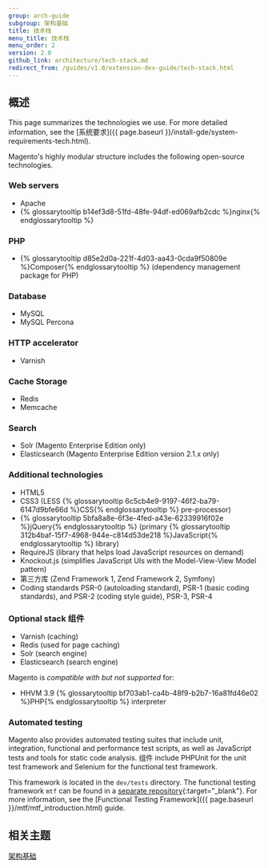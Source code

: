 ```yaml
---
group: arch-guide
subgroup: 架构基础
title: 技术栈
menu_title: 技术栈
menu_order: 2
version: 2.0
github_link: architecture/tech-stack.md
redirect_from: /guides/v1.0/extension-dev-guide/tech-stack.html
---
```


## 概述

This page summarizes the technologies we use. For more detailed information, see the [系统要求]({{ page.baseurl }}/install-gde/system-requirements-tech.html).

Magento's highly modular structure includes the following open-source technologies.

### Web servers

*	Apache
*	{% glossarytooltip b14ef3d8-51fd-48fe-94df-ed069afb2cdc %}nginx{% endglossarytooltip %}

### PHP

*	{% glossarytooltip d85e2d0a-221f-4d03-aa43-0cda9f50809e %}Composer{% endglossarytooltip %} (dependency management package for PHP)

### Database

*	MySQL
*	MySQL Percona

### HTTP accelerator

*	Varnish

### Cache Storage

*	Redis
*	Memcache

### Search

* Solr (Magento Enterprise Edition only)
* Elasticsearch (Magento Enterprise Edition version 2.1.x only)

### Additional technologies

*	HTML5
*	CSS3 (LESS {% glossarytooltip 6c5cb4e9-9197-46f2-ba79-6147d9bfe66d %}CSS{% endglossarytooltip %} pre-processor)
*	{% glossarytooltip 5bfa8a8e-6f3e-4fed-a43e-62339916f02e %}jQuery{% endglossarytooltip %} (primary {% glossarytooltip 312b4baf-15f7-4968-944e-c814d53de218 %}JavaScript{% endglossarytooltip %} library)
*	RequireJS (library that helps load JavaScript resources on demand)
*	Knockout.js (simplifies JavaScript UIs with the Model-View-View Model pattern)
*	第三方库 (Zend Framework 1, Zend Framework 2, Symfony)
*	Coding standards PSR-0 (autoloading standard), PSR-1 (basic coding standards), and PSR-2 (coding style guide), PSR-3, PSR-4

### Optional stack 组件

*	Varnish (caching)
*	Redis (used for page caching)
*	Solr (search engine)
*	Elasticsearch (search engine)

Magento is *compatible with but not supported* for:

*	HHVM 3.9 {% glossarytooltip bf703ab1-ca4b-48f9-b2b7-16a81fd46e02 %}PHP{% endglossarytooltip %} interpreter

### Automated testing

Magento also provides automated testing suites that include unit, integration, functional and performance test scripts, as well as JavaScript tests and tools for static code analysis. 组件 include PHPUnit for the unit test framework and Selenium for the functional test framework.

This framework is located in the `dev/tests` directory. The functional testing framework `mtf` can be found in a [separate repository](https://github.com/magento/mtf){:target="_blank"}.
For more information, see the [Functional Testing Framework]({{ page.baseurl }}/mtf/mtf_introduction.html) guide.

## 相关主题
<a href="{{ page.baseurl }}/architecture/archi_perspectives/ABasics_intro.html">架构基础</a>
